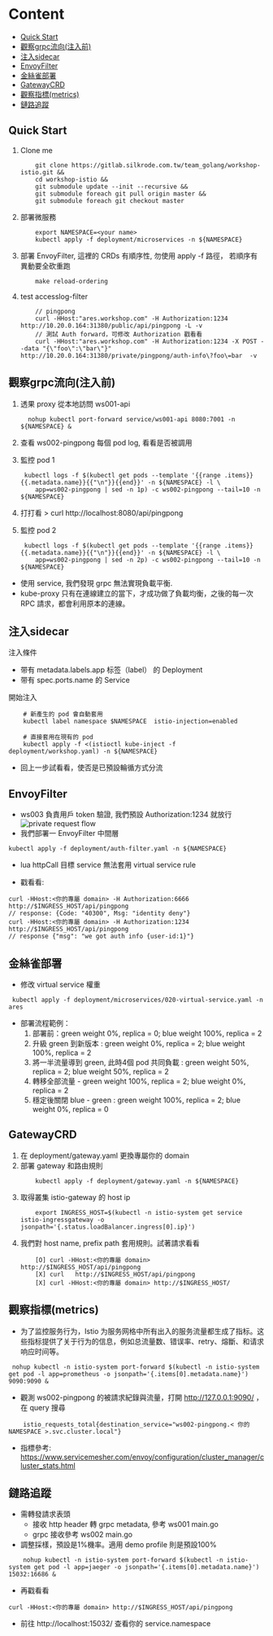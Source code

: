 # Content
* [Quick Start](#Quick-Start)
* [觀察grpc流向(注入前)](#觀察grpc流向(注入前))
* [注入sidecar](#注入sidecar)
* [EnvoyFilter](#EnvoyFilter)
* [金絲雀部署](#金絲雀部署)
* [GatewayCRD](#GatewayCRD)
* [觀察指標(metrics)](#觀察指標(metrics))
* [鏈路追蹤](#鏈路追蹤)

## Quick Start
1. Clone me
    ````
        git clone https://gitlab.silkrode.com.tw/team_golang/workshop-istio.git &&
        cd workshop-istio &&
        git submodule update --init --recursive &&
        git submodule foreach git pull origin master &&
        git submodule foreach git checkout master 
    ````

1. 部署微服務
    ````
        export NAMESPACE=<your name>
        kubectl apply -f deployment/microservices -n ${NAMESPACE}
    ````
1. 部署 EnvoyFilter, 這裡的 CRDs 有順序性, 勿使用 apply -f 路徑， 若順序有異動要全砍重跑
    ````
        make reload-ordering
    ````
1. test accesslog-filter
    ````
        // pingpong
        curl -HHost:"ares.workshop.com" -H Authorization:1234 http://10.20.0.164:31380/public/api/pingpong -L -v
        // 測試 Auth forward，可修改 Authorization 戳看看
        curl -HHost:"ares.workshop.com" -H Authorization:1234 -X POST --data "{\"foo\":\"bar\"}"  http://10.20.0.164:31380/private/pingpong/auth-info\?foo\=bar  -v
    ````

## 觀察grpc流向(注入前)

1. 透果 proxy 從本地訪問 ws001-api
    ````
      nohup kubectl port-forward service/ws001-api 8080:7001 -n ${NAMESPACE} &
    ````

1. 查看 ws002-pingpong 每個 pod log, 看看是否被調用

1. 監控 pod 1
    ````
     kubectl logs -f $(kubectl get pods --template '{{range .items}}{{.metadata.name}}{{"\n"}}{{end}}' -n ${NAMESPACE} -l \
        app=ws002-pingpong | sed -n 1p) -c ws002-pingpong --tail=10 -n ${NAMESPACE}
    ````

1. 打打看 > curl http://localhost:8080/api/pingpong

1. 監控 pod 2 
    ````
     kubectl logs -f $(kubectl get pods --template '{{range .items}}{{.metadata.name}}{{"\n"}}{{end}}' -n ${NAMESPACE} -l \
        app=ws002-pingpong | sed -n 2p) -c ws002-pingpong --tail=10 -n ${NAMESPACE}
    ````

* 使用 service, 我們發現 grpc 無法實現負載平衡. 
* kube-proxy 只有在連線建立的當下，才成功做了負載均衡，之後的每一次 RPC 請求，都會利用原本的連線。


## 注入sidecar
注入條件
* 带有 metadata.labels.app  标签（label） 的 Deployment
* 带有 spec.ports.name  的 Service

開始注入
````
    # 新產生的 pod 會自動套用
    kubectl label namespace $NAMESPACE  istio-injection=enabled

    # 直接套用在現有的 pod
    kubectl apply -f <(istioctl kube-inject -f deployment/workshop.yaml) -n ${NAMESPACE}
````
* 回上一步試看看，使否是已預設輪循方式分流

## EnvoyFilter
* ws003 負責用戶 token 驗證, 我們預設 Authorization:1234 就放行
![private request flow](https://www.websequencediagrams.com/cgi-bin/cdraw?lz=dGl0bGUgUHJpdmF0ZSBSZXF1ZXN0IEZsb3cKCktPL0tNIFxuIEZyb250ZW5kLT7lhaXlj6PntrLpl5wgXG4gaXN0aW8taW5ncmVzc2dhdGV3YXk6CgACJC0-SFRUUAA7DyAAPAcgQ1JEOiBbT10gaHR0cDovL2tiYy5iYWNrZW5kLmNvbSBcbltYABQJNjY2ABAFCgAzHy0-U2VydmljZSBQcm94eQBsClZpcnR1YWwAFggAdAkvcHVibGljL2FwaSBcbgAMBgCCJAYvYXBpCgAlKS0-QXV0aCBNaWRkbGV3YXJlAIFnCkVudm95RmlsdGVyAIFvBiBsYWJlbACCVwVkZW50aXR5LXZhbGlkYXRpb246ZW5hYmxlZAoAKCgtPkkAPwcgAIF1BwCBUggAg2sHAIJDBgCBYgcKAB0QACwT6amX6K2JIHRva2VuAB0TAIE_Kk9LIQCBHCtDZXJ0YWluAIE9CQoAAg8tPgCFHRE6Cg&s=napkin)
* 我們部署一 EnvoyFilter 中間層
````
kubectl apply -f deployment/auth-filter.yaml -n ${NAMESPACE}
````
* lua httpCall 目標 service 無法套用 virtual service rule
 
* 戳看看: 
````
curl -HHost:<你的專屬 domain> -H Authorization:6666  http://$INGRESS_HOST/api/pingpong
// response: {Code: "40300", Msg: "identity deny"}
curl -HHost:<你的專屬 domain> -H Authorization:1234  http://$INGRESS_HOST/api/pingpong
// response {"msg": "we got auth info {user-id:1}"}
````

## 金絲雀部署
* 修改 virtual service 權重
````
 kubectl apply -f deployment/microservices/020-virtual-service.yaml -n ares  
````
* 部署流程範例：
    1. 部署前：green weight 0%, replica = 0; blue weight 100%, replica = 2
    1. 升級 green 到新版本 : green weight 0%, replica = 2; blue weight 100%, replica = 2
    1. 將一半流量導到 green, 此時4個 pod 共同負載 : green weight 50%, replica = 2; blue weight 50%, replica = 2
    1. 轉移全部流量 -  green weight 100%, replica = 2; blue weight 0%, replica = 2
    1. 穩定後關閉 blue - green : green weight 100%, replica = 2; blue weight 0%, replica = 0


## GatewayCRD
1. 在 deployment/gateway.yaml 更換專屬你的 domain
1. 部署 gateway 和路由規則
    ````
        kubectl apply -f deployment/gateway.yaml -n ${NAMESPACE}
    ````
1. 取得叢集 istio-gateway 的 host ip
    ````
        export INGRESS_HOST=$(kubectl -n istio-system get service istio-ingressgateway -o jsonpath='{.status.loadBalancer.ingress[0].ip}')
    ````
1. 我們對 host name, prefix path 套用規則。試著請求看看
    ````
        [O] curl -HHost:<你的專屬 domain> http://$INGRESS_HOST/api/pingpong 
        [X] curl   http://$INGRESS_HOST/api/pingpong 
        [X] curl -HHost:<你的專屬 domain> http://$INGRESS_HOST/
     ````
   

## 觀察指標(metrics)
* 为了监控服务行为，Istio 为服务网格中所有出入的服务流量都生成了指标。这些指标提供了关于行为的信息，例如总流量数、错误率、retry、熔斷、和请求响应时间等。
````
 nohup kubectl -n istio-system port-forward $(kubectl -n istio-system get pod -l app=prometheus -o jsonpath='{.items[0].metadata.name}') 9090:9090 &
````

* 觀測 ws002-pingpong 的被請求紀錄與流量，打開 http://127.0.0.1:9090/ ， 在 query 搜尋
````
    istio_requests_total{destination_service="ws002-pingpong.< 你的 NAMESPACE >.svc.cluster.local"}
````
* 指標參考: https://www.servicemesher.com/envoy/configuration/cluster_manager/cluster_stats.html


## 鏈路追蹤
* 需轉發請求表頭
    * 接收 http header 轉 grpc metadata, 參考 ws001 main.go
    * grpc 接收參考 ws002 main.go
* 調整採樣，預設是1%機率。適用 demo profile 則是預設100% 
````
    nohup kubectl -n istio-system port-forward $(kubectl -n istio-system get pod -l app=jaeger -o jsonpath='{.items[0].metadata.name}') 15032:16686 &
````
* 再戳看看
````
curl -HHost:<你的專屬 domain> http://$INGRESS_HOST/api/pingpong
````
* 前往 http://localhost:15032/ 查看你的 service.namespace


